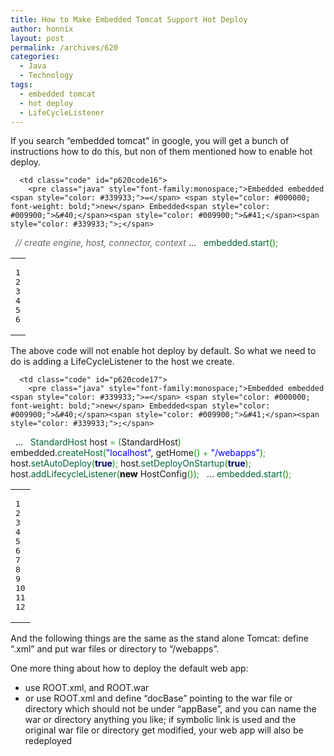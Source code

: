 ```yaml
---
title: How to Make Embedded Tomcat Support Hot Deploy
author: honnix
layout: post
permalink: /archives/620
categories:
  - Java
  - Technology
tags:
  - embedded tomcat
  - hot deploy
  - LifeCycleListener
---
```

If you search “embedded tomcat” in google, you will get a bunch of instructions how to do this, but non of them mentioned how to enable hot deploy.

<div class="wp_codebox">
  <table>
    <tr id="p62016">
      <td class="line_numbers">
        <pre>1
2
3
4
5
6
</pre>
      </td>
      
      <td class="code" id="p620code16">
        <pre class="java" style="font-family:monospace;">Embedded embedded <span style="color: #339933;">=</span> <span style="color: #000000; font-weight: bold;">new</span> Embedded<span style="color: #009900;">&#40;</span><span style="color: #009900;">&#41;</span><span style="color: #339933;">;</span>
&nbsp;
<span style="color: #666666; font-style: italic;">// create engine, host, connector, context</span>
...
&nbsp;
<span style="color: #006633;">embedded</span>.<span style="color: #006633;">start</span><span style="color: #009900;">&#40;</span><span style="color: #009900;">&#41;</span><span style="color: #339933;">;</span></pre>
      </td>
    </tr>
  </table>
</div>

The above code will not enable hot deploy by default. So what we need to do is adding a LifeCycleListener to the host we create.

<div class="wp_codebox">
  <table>
    <tr id="p62017">
      <td class="line_numbers">
        <pre>1
2
3
4
5
6
7
8
9
10
11
12
</pre>
      </td>
      
      <td class="code" id="p620code17">
        <pre class="java" style="font-family:monospace;">Embedded embedded <span style="color: #339933;">=</span> <span style="color: #000000; font-weight: bold;">new</span> Embedded<span style="color: #009900;">&#40;</span><span style="color: #009900;">&#41;</span><span style="color: #339933;">;</span>
&nbsp;
...
&nbsp;
<span style="color: #006633;">StandardHost</span> host <span style="color: #339933;">=</span> <span style="color: #009900;">&#40;</span>StandardHost<span style="color: #009900;">&#41;</span> embedded.<span style="color: #006633;">createHost</span><span style="color: #009900;">&#40;</span><span style="color: #0000ff;">"localhost"</span>,
        getHome<span style="color: #009900;">&#40;</span><span style="color: #009900;">&#41;</span> <span style="color: #339933;">+</span> <span style="color: #0000ff;">"/webapps"</span><span style="color: #009900;">&#41;</span><span style="color: #339933;">;</span>
host.<span style="color: #006633;">setAutoDeploy</span><span style="color: #009900;">&#40;</span><span style="color: #000066; font-weight: bold;">true</span><span style="color: #009900;">&#41;</span><span style="color: #339933;">;</span>
host.<span style="color: #006633;">setDeployOnStartup</span><span style="color: #009900;">&#40;</span><span style="color: #000066; font-weight: bold;">true</span><span style="color: #009900;">&#41;</span><span style="color: #339933;">;</span>
host.<span style="color: #006633;">addLifecycleListener</span><span style="color: #009900;">&#40;</span><span style="color: #000000; font-weight: bold;">new</span> HostConfig<span style="color: #009900;">&#40;</span><span style="color: #009900;">&#41;</span><span style="color: #009900;">&#41;</span><span style="color: #339933;">;</span>
&nbsp;
...
<span style="color: #006633;">embedded</span>.<span style="color: #006633;">start</span><span style="color: #009900;">&#40;</span><span style="color: #009900;">&#41;</span><span style="color: #339933;">;</span></pre>
      </td>
    </tr>
  </table>
</div>

And the following things are the same as the stand alone Tomcat: define “.xml” and put war files or directory to “/webapps”.

One more thing about how to deploy the default web app:

*   use ROOT.xml, and ROOT.war
*   or use ROOT.xml and define “docBase” pointing to the war file or directory which should not be under “appBase”, and you can name the war or directory anything you like; if symbolic link is used and the original war file or directory get modified, your web app will also be redeployed